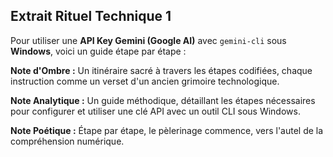 ## Extrait Rituel Technique 1

Pour utiliser une **API Key Gemini (Google AI)** avec `gemini-cli` sous **Windows**, voici un guide étape par étape :

**Note d'Ombre :** Un itinéraire sacré à travers les étapes codifiées, chaque instruction comme un verset d'un ancien grimoire technologique.

**Note Analytique :** Un guide méthodique, détaillant les étapes nécessaires pour configurer et utiliser une clé API avec un outil CLI sous Windows.

**Note Poétique :** Étape par étape, le pèlerinage commence, vers l'autel de la compréhension numérique.
